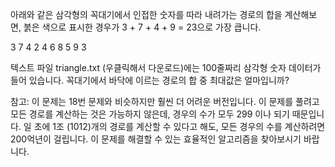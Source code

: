 아래와 같은 삼각형의 꼭대기에서 인접한 숫자를 따라 내려가는 경로의 합을 계산해보면, 붉은 색으로 표시한 경우가 3 + 7 + 4 + 9 = 23으로 가장 큽니다.

3
7 4
2 4 6
8 5 9 3

텍스트 파일 triangle.txt (우클릭해서 다운로드)에는 100줄짜리 삼각형 숫자 데이터가 들어 있습니다. 꼭대기에서 바닥에 이르는 경로의 합 중 최대값은 얼마입니까?

참고: 이 문제는 18번 문제와 비슷하지만 훨씬 더 어려운 버전입니다. 이 문제를 풀려고 모든 경로를 계산하는 것은 가능하지 않은데, 경우의 수가 모두 299 이나 되기 때문입니다. 일 초에 1조 (1012)개의 경로를 계산할 수 있다고 해도, 모든 경우의 수를 계산하려면 200억년이 걸립니다. 이 문제를 해결할 수 있는 효율적인 알고리즘을 찾아보시기 바랍니다.